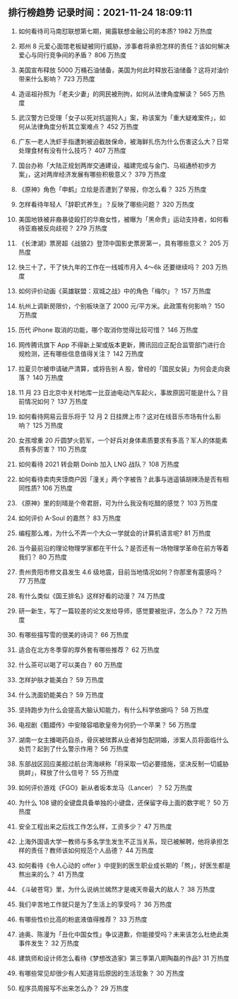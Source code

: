 
## 排行榜趋势 记录时间：2021-11-24 18:09:11
  
  1. 如何看待司马南怼联想第七期，揭露联想金融公司的本质? 1982 万热度
    
  2. 郑州 8 元爱心面馆老板疑被同行威胁，涉事者将承担怎样的责任？该如何解决爱心与同行竞争间的矛盾？ 806 万热度
    
  3. 美国宣布释放 5000 万桶石油储备，美国为何此时释放石油储备？这将对油价带来什么影响？ 723 万热度
    
  4. 造谣祖孙照为「老夫少妻」的网民被刑拘，如何从法律角度解读？ 565 万热度
    
  5. 武汉警方已受理「女子以死对抗遛狗人」案，称该案为「重大疑难案件」，如何从法律角度分析其立案难点？ 452 万热度
    
  6. 广东一老人洗虾手指遭刺被迫截肢保命，被海鲜扎伤为什么伤害这么大？日常处理食材有没有什么技巧？ 407 万热度
    
  7. 国台办称「大陆正规划两岸交通建设，福建完成与金门、马祖通桥初步方案」，这对两岸经济发展有哪些积极意义？ 379 万热度
    
  8. 《原神》角色「申鹤」立绘是否遭到了举报，你怎么看？ 325 万热度
    
  9. 怎样看待年轻人「辞职式养生」？反映了哪些问题？ 320 万热度
    
  10. 美国地铁被非裔暴徒殴打的华裔女性，被曝为「黑命贵」运动支持者，如何看待亚裔被反向歧视？ 279 万热度
    
  11. 《长津湖》票房超《战狼2》登顶中国影史票房第一，具有哪些意义？ 205 万热度
    
  12. 快三十了，干了快九年的工作在一线城市月入 4～6k 还要继续吗？ 203 万热度
    
  13. 如何评价动画《英雄联盟：双城之战》中的角色「梅尔」？ 157 万热度
    
  14. 杭州上调新房限价，个别板块涨了 2000 元/平方米。此政策有何影响？ 150 万热度
    
  15. 历代 iPhone 取消的功能，哪个取消你觉得比较可惜？ 146 万热度
    
  16. 网传腾讯旗下 App 不得新上架或版本更新，腾讯回应正配合监管部门进行合规检测，还有哪些信息值得关注？ 142 万热度
    
  17. 拉夏贝尔被申请破产清算，或将告别 A 股，曾经的「国民女装」为何会走向衰落？ 140 万热度
    
  18. 11 月 23 日北京中关村地库一比亚迪电动汽车起火，事故原因可能是什么？目前情况如何？ 137 万热度
    
  19. 如何看待网易云音乐将于 12 月 2 日挂牌上市？这对在线音乐市场有什么影响？ 125 万热度
    
  20. 女孩增重 20 斤圆梦火箭军，一个好兵对身体素质要求有多高？军人的体能素质有多厉害？ 110 万热度
    
  21. 如何看待 2021 转会期 Doinb 加入 LNG 战队？ 108 万热度
    
  22. 如何看待卖肉夹馍商户因「潼关」两个字被告？此事与逍遥镇胡辣汤是否有相同性质? 106 万热度
    
  23. 《原神》里的刻晴是个帝君厨，可为什么我没有吃醋的感觉？ 103 万热度
    
  24. 如何评价 A-Soul 的嘉然？ 83 万热度
    
  25. 编程那么难，为什么不弄一个大众一学就会的计算机语言呢? 81 万热度
    
  26. 当今最前沿的理论物理学家都在干什么？是否还有一场物理学革命在前方等着我们？ 80 万热度
    
  27. 贵州贵阳市修文县发生 4.6 级地震，目前当地情况如何？你那里有震感吗？ 77 万热度
    
  28. 有什么类似《国王排名》这样好看的动漫？ 74 万热度
    
  29. 研一新生，写了一篇较差的论文发给导师，感觉要被批评，怎么办？ 72 万热度
    
  30. 有哪些描写雪的很美的诗词？ 66 万热度
    
  31. 适合在北方冬季穿的厚外套有哪些推荐？ 62 万热度
    
  32. 什么茶可以喝了可以美白？ 60 万热度
    
  33. 怎样护肤才能美白？ 59 万热度
    
  34. 什么洗面奶能美白？ 59 万热度
    
  35. 坚持跑步为什么会提高大脑认知能力，有什么科学依据吗？ 58 万热度
    
  36. 电视剧《甄嬛传》中安陵容唱歌皇帝为何扔一个苹果？ 56 万热度
    
  37. 湖南一女主播喝药自杀，骨灰被殡葬从业者掉包配阴婚，涉案人员将面临什么处罚？起到了什么警示作用？ 56 万热度
    
  38. 东部战区回应美舰过航台湾海峡称「将采取一切必要措施，坚决反制一切威胁挑衅」，释放了什么信号？ 55 万热度
    
  39. 如何评价游戏《FGO》新从者坂本龙马（Lancer）？ 52 万热度
    
  40. 为什么 108 键的全键盘具备单独的小键盘，还保留字母上面的数字呢？ 50 万热度
    
  41. 安全工程出来之后找工作怎么样，工资多少？ 47 万热度
    
  42. 上海外国语大学一教师与多名学生发生不正当关系，现已被解聘，他将承担怎样的责任？教师该如何规范个人品德？ 44 万热度
    
  43. 如何看待《令人心动的 offer 》中提到的医生职业成长期的「熬」，好医生都是熬出来的么？ 41 万热度
    
  44. 《斗破苍穹》里，为什么说纳兰嫣然才是魂天帝最大的敌人？ 38 万热度
    
  45. 我们辛苦地工作就只是为了生活上的享受吗？ 36 万热度
    
  46. 有哪些性价比高的粉底液值得推荐？ 33 万热度
    
  47. 迪奥、陈漫为「丑化中国女性」争议道歉，你能接受吗？未来该怎么杜绝此类事件发生？ 32 万热度
    
  48. 建筑师和设计师怎么看待《梦想改造家》第三季第八期陶磊的作品? 31 万热度
    
  49. 有哪些常见却很少有人知道背后原因的生活现象？ 30 万热度
    
  50. 程序员周报写不出来怎么办？ 29 万热度
    